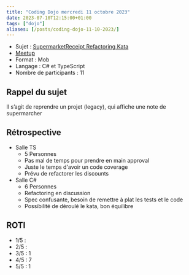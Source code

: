 ```yaml
---
title: "Coding Dojo mercredi 11 octobre 2023"
date: 2023-07-10T12:15:00+01:00
tags: ["dojo"]
aliases: [/posts/coding-dojo-11-10-2023/]
---
```


- Sujet : [SupermarketReceipt Refactoring Kata](https://github.com/emilybache/SupermarketReceipt-Refactoring-Kata)
- [Meetup](https://www.meetup.com/fr-FR/software-craftsmanship-lyon/events/296168056/)
- Format : Mob
- Langage : C# et TypeScript
- Nombre de participants : 11


## Rappel du sujet

Il s’agit de reprendre un projet (legacy), qui affiche une note de supermarcher

## Rétrospective

- Salle TS
  - 5 Personnes
  - Pas mal de temps pour prendre en main approval
  - Juste le temps d'avoir un code coverage
  - Prévu de refactorer les discounts
- Salle C#
  - 6 Personnes
  - Refactoring en discussion
  - Spec confusante, besoin de remettre à plat les tests et le code
  - Possibilité de déroulé le kata, bon équilibre

## ROTI

- 1/5 : 
- 2/5 : 
- 3/5 : 1
- 4/5 : 7
- 5/5 : 1
